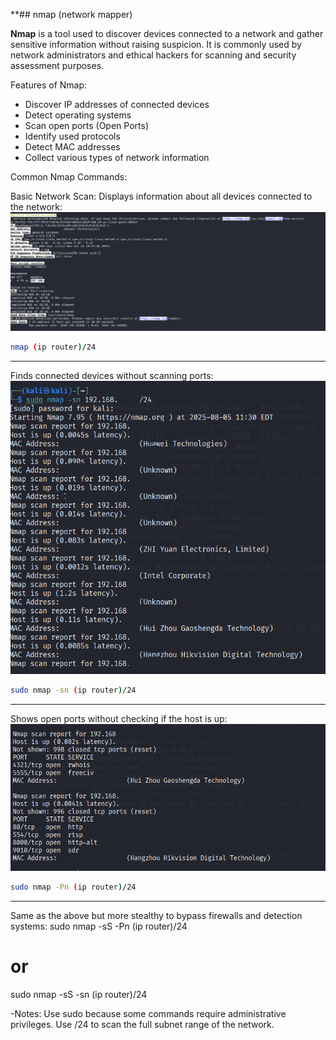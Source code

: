  **## nmap (network mapper)



**Nmap** is a tool used to discover devices connected to a network and gather sensitive information without raising suspicion. It is commonly used by network administrators and ethical hackers for scanning and security assessment purposes.


 Features of Nmap: 
 - Discover IP addresses of connected devices 
 - Detect operating systems 
 - Scan open ports (Open Ports) 
 - Identify used protocols 
 - Detect MAC addresses 
 - Collect various types of network information


Common Nmap Commands:

  Basic Network Scan: Displays information about all devices connected to the network:
 ![Scan result](./screenshots_N/n1.PNG) 
 ```bash 
 nmap (ip router)/24
 ```



 -----

Finds connected devices without scanning ports:
![Scan result2](./screenshots_N/n2.PNG)
 ```bash 
 sudo nmap -sn (ip router)/24
 ```
 -----

 Shows open ports without checking if the host is up:
![Scan result2](./screenshots_N/n3.PNG)
 ```bash
 sudo nmap -Pn (ip router)/24
 ```
 -----

 Same as the above but more stealthy to bypass firewalls and detection systems:
 sudo nmap -sS -Pn (ip router)/24
# or
sudo nmap -sS -sn (ip router)/24

-Notes: 
 Use sudo because some commands require administrative privileges.
 Use /24 to scan the full subnet range of the network.
 



